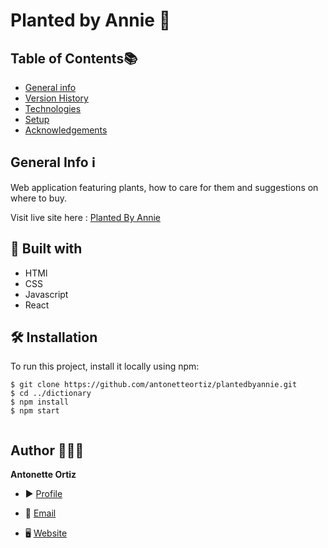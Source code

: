 # Planted by Annie 🌵

## Table of Contents📚
* [General info](#general-info)
* [Version History](#version-history)
* [Technologies](#technologies)
* [Setup](#setup)
* [Acknowledgements](#acknowledgements)


## General Info ℹ
Web application featuring plants, how to care for them and suggestions on where to buy.

Visit live site here : [Planted By Annie](https://plantedbyannie.vercel.app/)

## 👷 Built with
* HTMl
* CSS
* Javascript
* React

## 🛠️ Installation
To run this project, install it locally using npm:

```
$ git clone https://github.com/antonetteortiz/plantedbyannie.git
$ cd ../dictionary
$ npm install
$ npm start


```

## Author 🙋🏾‍♀️
**Antonette Ortiz**

- ▶ [Profile](https://github.com/antonetteortiz "Antonette Ortiz")

- 📧 [Email](mailto:ortizantonette@gmail.com?subject=Hi%20from%20Portfolio "Hi!")

- 🖥 [Website](https://www.antonetteortiz.com "Welcome")
